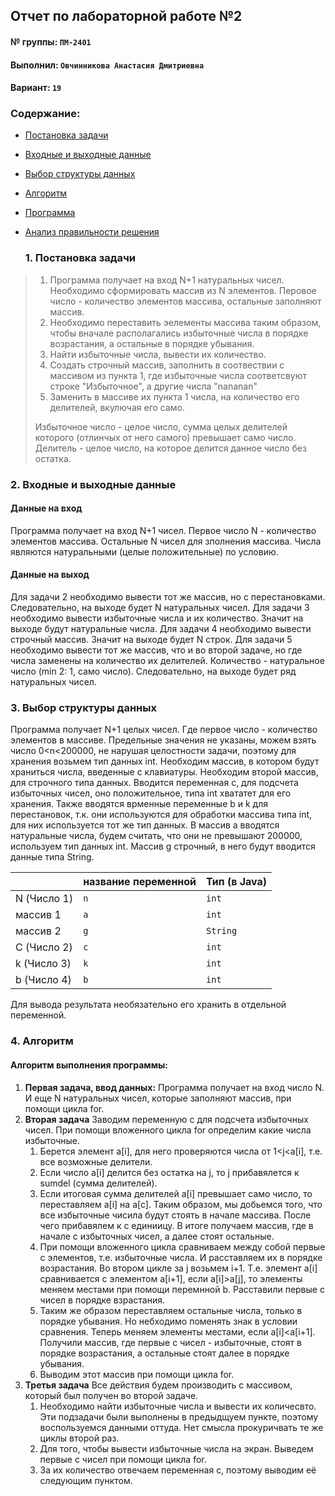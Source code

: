 ## Отчет по лабораторной работе №2

#### № группы: `ПМ-2401`

#### Выполнил: `Овчинникова Анастасия Дмитриевна`

#### Вариант: `19`

### Cодержание:

- [Постановка задачи](#1-постановка-задачи)
- [Входные и выходные данные](#2-входные-и-выходные-данные)
- [Выбор структуры данных](#3-выбор-структуры-данных)
- [Алгоритм](#4-алгоритм)
- [Программа](#5-программа)
- [Анализ правильности решения](#6-анализ-правильности-решения)

  ### 1. Постановка задачи
  
> 1) Программа получает на вход N+1 натуральных чисел. Необходимо сформировать массив из N элементов. Перовое число - количество элементов массива, остальные заполняют массив.
> 2) Необходимо переставить эелементы массива таким образом, чтобы вначале располагались избыточные числа в порядке возрастания, а остальные в порядке убывания.
> 3) Найти избыточные числа, вывести их количество.
> 4) Создать строчный массив, заполнить в соотвествии с массивом из пункта 1, где избыточные числа соответсвуют строке "Избыточное", а другие числа "nananan"
> 5) Заменить в массиве их пункта 1 числа, на количество его делителей, вкулючая его само.
>
> Избыточное число - целое число, сумма целых делителей которого (отлинчых от него самого) превышает само число.
> Делитель - целое число, на которое делится данное число без остатка.

### 2. Входные и выходные данные
#### Данные на вход
Программа получает на вход N+1 чисел. Первое число N - количество элементов массива. Остальные N чисел для зполнения массива. Числа являются натуральными (целые положительные) по условию.
#### Данные на выход
Для задачи 2 необходимо вывести тот же массив, но с перестановками. Следовательно, на выходе будет N натуральных чисел.
Для задачи 3 необходимо вывести избыточные числа и их количество. Значит на выходе будут натуральные числа.
Для задачи 4 необходимо вывести строчный массив. Значит на выходе будет N строк.
Для задачи 5 необходимо вывести тот же массив, что и во второй задаче, но где числа заменены на количество их делителей. Количество - натуральное число (min 2: 1, само число). 
Следовательно, на выходе будет ряд натуральных чисел.
### 3. Выбор структуры данных

Программа получает N+1 целых чисел. Где первое число - количество элементов в массиве. Предельные значения не указаны, можем взять число 0<n<200000, не нарушая целостности задачи, поэтому для хранения возьмем тип данных int. Необходим массив, в котором будут храниться числа, введенные с клавиатуры. Необходим второй массив, для строчного типа данных. Вводится переменная c, для подсчета избыточных чисел, оно положительное, типа int хвататет для его хранения. Также вводятся врменные переменные b и k для перестановок, т.к. они используются для обработки массива типа int, для них используется тот же тип данных.
В массив a вводятся натуральные числа, будем считать, что они не превышают 200000, используем тип данных int. Массив g строчный, в него будут вводится данные типа String.

|             | название переменной | Тип (в Java) | 
|-------------|---------------------|--------------|
| N (Число 1) | `n`                 | `int`        |
| массив 1    | `a`                 | `int`        |
| массив 2    | `g`                 | `String`     | (класс)
| C (Число 2) | `c`                 | `int`        |
| k (Число 3) | `k`                 | `int`        |
| b (Число 4) | `b`                 | `int`        |

Для вывода результата необязательно его хранить в отдельной переменной.


### 4. Алгоритм

#### Алгоритм выполнения программы:

1. **Первая задача, ввод данных:**
   Программа получает на вход число N. И еще N натуральных чисел, которые заполняют массив, при помощи цикла for.
2. **Вторая задача**
   Заводим переменную c для подсчета избыточных чисел. При помощи вложенного цикла for определим какие числа избыточные.
   1) Берется элемент a[i], для него проверяются числа от 1<j<a[i], т.е. все возможные делители.
   2) Если число a[i] делится без остатка на j, то j прибавялется к sumdel (сумма делителей).
   3) Если итоговая сумма делителей a[i] превышает само число, то переставляем a[i] на a[c]. Таким образом, мы добьемся того, что все избыточные чисила будут стоять в начале массива. После чего прибавялем к с единиицу.
      В итоге получаем массив, где в начале c избыточных чисел, а далее стоят остальные.
   4) При помощи вложенного цикла сравниваем между собой первые c элементов, т.е. избыточные числа. И расставляем их в порядке возрастания. Во втором цикле за j возьмем i+1. Т.е. элемент a[i] сравнивается с элементом a[i+1], если a[i]>a[j], то элементы меняем местами при помощи перемнной b.
      Расставили первые с чисел в порядке взрастания.
   5) Таким же образом переставляем остальные числа, только в порядке убывания. Но небходимо поменять знак в условии сравнения. Теперь меняем элементы местами, если a[i]<a[i+1].
  Получили массив, где первые с чисел - избыточные, стоят в порядке возрастания, а остальные стоят далее в порядке убывания.
   6) Выводим этот массив при помощи цикла for.
3. **Третья задача**
   Все действия будем производить с массивом, который был получен во второй задаче.
   1) Необходимо найти избыточные числа и вывести их количесвто. Эти подзадачи были выполнены в предыдщуем пункте, поэтому воспользуемся данными оттуда. Нет смысла прокуричвать те же циклы второй раз.
   2) Для того, чтобы вывести избыточные числа на экран. Выведем первые с чисел при помощи цикла for.
   3) За их количество отвечаем переменная с, поэтому выводим её следующим пунктом.


